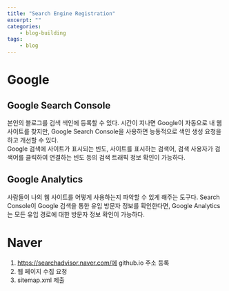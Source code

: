 ```yaml
---
title: "Search Engine Registration"
excerpt: ""
categories:
    - blog-building
tags:
    - blog
---
```

# Google
## Google Search Console
본인의 블로그를 검색 색인에 등록할 수 있다. 시간이 지나면 Google이 자동으로 내 웹사이트를 찾지만, Google Search Console을 사용하면 능동적으로 색인 생성 요청을 하고 개선할 수 있다.  
Google 검색에 사이트가 표시되는 빈도, 사이트를 표시하는 검색어, 검색 사용자가 검색어를 클릭하여 연결하는 빈도 등의 검색 트래픽 정보 확인이 가능하다.

## Google Analytics
사람들이 나의 웹 사이트를 어떻게 사용하는지 파악할 수 있게 해주는 도구다. Search Console이 Google 검색을 통한 유입 방문자 정보를 확인한다면, Google Analytics는 모든 유입 경로에 대한 방문자 정보 확인이 가능하다.  


# Naver
1. https://searchadvisor.naver.com/에 github.io 주소 등록
2. 웹 페이지 수집 요청
2. sitemap.xml 제출